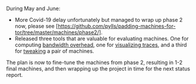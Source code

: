 During May and June:
- More Covid-19 delay unfortunately but managed to wrap up phase 2 now, please
  see
  [https://github.com/pylls/padding-machines-for-tor/tree/master/machines/phase2/].
- Released three tools that are valuable for evaluating machines. One for
  computing [bandwidth
  overhead](https://github.com/pylls/padding-machines-for-tor/tree/master/machines/phase2/overhead.py),
  one for [visualizing
  traces](https://github.com/pylls/padding-machines-for-tor/tree/master/machines/phase2/visualize.py),
  and a third for
  [tweaking](https://github.com/pylls/padding-machines-for-tor/tree/master/machines/phase2/tweak.md)
  a pair of machines.

The plan is now to fine-tune the machines from phase 2, resulting in 1-2 final
machines, and then wrapping up the project in time for the next status report.